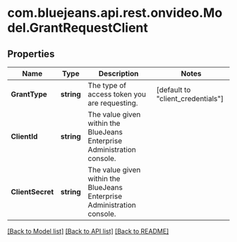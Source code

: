 # com.bluejeans.api.rest.onvideo.Model.GrantRequestClient
## Properties

Name | Type | Description | Notes
------------ | ------------- | ------------- | -------------
**GrantType** | **string** | The type of access token you are requesting. | [default to "client_credentials"]
**ClientId** | **string** | The value given within the BlueJeans Enterprise Administration console. | 
**ClientSecret** | **string** | The value given within the BlueJeans Enterprise Administration console. | 

[[Back to Model list]](../README.md#documentation-for-models) [[Back to API list]](../README.md#documentation-for-api-endpoints) [[Back to README]](../README.md)

